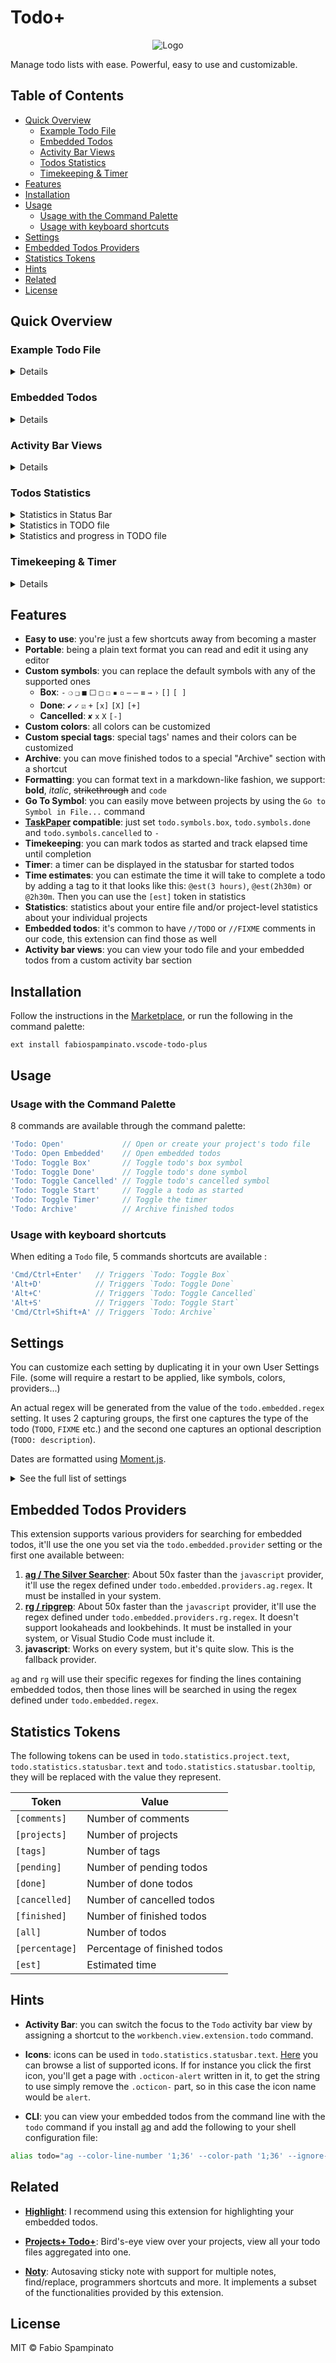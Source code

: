 # Todo+

<p style="text-align: center;">
  <img src="https://raw.githubusercontent.com/fabiospampinato/vscode-todo-plus/master/resources/logo/logo-128x128.png" alt="Logo" />
</p>

Manage todo lists with ease. Powerful, easy to use and customizable.


## Table of Contents

- [Quick Overview](#quick-overview)
  - [Example Todo File](#example-todo-file)
  - [Embedded Todos](#embedded-todos)
  - [Activity Bar Views](#activity-bar-views)
  - [Todos Statistics](#todos-statistics)
  - [Timekeeping & Timer](#timekeeping--timer)
- [Features](#features)
- [Installation](#installation)
- [Usage](#usage)
  - [Usage with the Command Palette](#usage-with-the-command-palette)
  - [Usage with keyboard shortcuts](#usage-with-keyboard-shortcuts)
- [Settings](#settings)
- [Embedded Todos Providers](#embedded-todos-providers)
- [Statistics Tokens](#statistics-tokens)
- [Hints](#hints)
- [Related](#related)
- [License](#license)


## Quick Overview

### Example Todo File
<details>

  [See source code of this file](resources/readme.todo)
  ![Example todo file](resources/demo/syntax.png)
</details>


### Embedded Todos
<details>

  ![Embedded](resources/demo/embedded.gif)
</details>


### Activity Bar Views
<details>

  ![Activity bar views](resources/demo/activity_bar_views.png)
</details>


### Todos Statistics
<details>
  <summary>Statistics in Status Bar</summary>

  ![Statistics](resources/demo/statistics.png)
</details>

<details>
  <summary>Statistics in TODO file</summary>

  ![Project Statistics](resources/demo/project_statistics.png)
</details>

<details>
  <summary>Statistics and progress in TODO file</summary>

  ![Project Statistics Advanced](resources/demo/project_statistics_adv.gif)
</details>


### Timekeeping & Timer
<details>

  ![Timekeeping & Timer](resources/demo/timer.gif)
</details>


## Features

- **Easy to use**: you're just a few shortcuts away from becoming a master
- **Portable**: being a plain text format you can read and edit it using any editor
- **Custom symbols**: you can replace the default symbols with any of the supported ones
  - **Box**: `-` `❍` `❑` `■` `⬜` `□` `☐` `▪` `▫` `–` `—` `≡` `→` `›` `[]` `[ ]`
  - **Done**: `✔` `✓` `☑` `+` `[x]` `[X]` `[+]`
  - **Cancelled**: `✘` `x` `X` `[-]`
- **Custom colors**: all colors can be customized
- **Custom special tags**: special tags' names and their colors can be customized
- **Archive**: you can move finished todos to a special "Archive" section with a shortcut
- **Formatting**: you can format text in a markdown-like fashion, we support: **bold**, _italic_, ~~strikethrough~~ and `code`
- **Go To Symbol**: you can easily move between projects by using the `Go to Symbol in File...` command
- **[TaskPaper](https://www.taskpaper.com) compatible**: just set `todo.symbols.box`, `todo.symbols.done` and `todo.symbols.cancelled` to `-`
- **Timekeeping**: you can mark todos as started and track elapsed time until completion
- **Timer**: a timer can be displayed in the statusbar for started todos
- **Time estimates**: you can estimate the time it will take to complete a todo by adding a tag to it that looks like this: `@est(3 hours)`, `@est(2h30m)` or `@2h30m`. Then you can use the `[est]` token in statistics
- **Statistics**: statistics about your entire file and/or project-level statistics about your individual projects
- **Embedded todos**: it's common to have `//TODO` or `//FIXME` comments in our code, this extension can find those as well
- **Activity bar views**: you can view your todo file and your embedded todos from a custom activity bar section


## Installation

Follow the instructions in the [Marketplace](https://marketplace.visualstudio.com/items?itemName=fabiospampinato.vscode-todo-plus), or run the following in the command palette:

```shell
ext install fabiospampinato.vscode-todo-plus
```


## Usage

### Usage with the Command Palette
8 commands are available through the command palette:

```js
'Todo: Open'             // Open or create your project's todo file
'Todo: Open Embedded'    // Open embedded todos
'Todo: Toggle Box'       // Toggle todo's box symbol
'Todo: Toggle Done'      // Toggle todo's done symbol
'Todo: Toggle Cancelled' // Toggle todo's cancelled symbol
'Todo: Toggle Start'     // Toggle a todo as started
'Todo: Toggle Timer'     // Toggle the timer
'Todo: Archive'          // Archive finished todos
```


### Usage with keyboard shortcuts

When editing a `Todo` file, 5 commands shortcuts are available :

```js
'Cmd/Ctrl+Enter'   // Triggers `Todo: Toggle Box`
'Alt+D'            // Triggers `Todo: Toggle Done`
'Alt+C'            // Triggers `Todo: Toggle Cancelled`
'Alt+S'            // Triggers `Todo: Toggle Start`
'Cmd/Ctrl+Shift+A' // Triggers `Todo: Archive`
```


## Settings

You can customize each setting by duplicating it in your own User Settings File. (some will require a restart to be applied, like symbols, colors, providers...)

An actual regex will be generated from the value of the `todo.embedded.regex` setting. It uses 2 capturing groups, the first one captures the type of the todo (`TODO`, `FIXME` etc.) and the second one captures an optional description (`TODO: description`).

Dates are formatted using [Moment.js](https://momentjs.com/docs/#/displaying/format).

<details>
  <summary>See the full list of settings</summary>

  ```js
  {
    // Todo file name.
    // Other supported names are: `*.todo`, `*.todos`, `*.task`, `*.tasks`, `*.taskpaper` and `todolist.txt`
    "todo.file.name": "TODO",

    // New todo files default content
    "todo.file.defaultContent": "\nTodo:\n  ☐ Item\n",

    // Globs to use for including files
    "todo.file.include": ["**/TODO", ...],

    // Globs to use for excluding files
    "todo.file.exclude": ["**/.*/**", ...],

    // Start the tree in an expanded state
    "todo.file.view.expanded": true,

    // String used for indentation
    "todo.indentation": "  ",

    // Box symbol
    "todo.symbols.box": "☐",

    // Done symbol
    "todo.symbols.done": "✔",

    // Cancelled symbol
    "todo.symbols.cancelled": "✘",

    // Done todo color
    "todo.colors.done": "#a6e22e",

    // Cancelled todo color
    "todo.colors.cancelled": "#f92672",

    // Code color
    "todo.colors.code": "#fd971f",

    // Comment color
    "todo.colors.comment": "#75715e",

    // Project color
    "todo.colors.project": "#66d9ef",

    // Project statistics color
    "todo.colors.projectStatistics": "#4694a3",

    // Tag color
    "todo.colors.tag": "#e6db74",

    // Object mapping todo types to their color
    "todo.colors.types": { "TODO": "#ffcc00", "FIXME": "#cc0000" ... },

    // Special tags' names
    "todo.tags.names": ["critical", "high", "low", "today"],

    // Infer commonly used tags' names
    "todo.tags.namesInference": true,

    // Special tags' background colors
    "todo.tags.backgroundColors": ["#e54545", "#e59f45", "#e5d145", "#ae81ff"],

    // Special tags' foreground colors
    "todo.tags.foregroundColors": ["#000000", "#000000", "#000000", "#000000"],

    // Name of the special "Archive" section
    "todo.archive.name": "Archive",

    // Remove projects without todos
    "todo.archive.remove.emptyProjects": true,

    // Remove extra empty lines,
    // keeping no more than `emptyLinesThreshold` consecutive empty lines
    "todo.archive.remove.emptyLines": 1,

    // Enable the @project tag
    "todo.archive.project.enabled": true,

    // String used for joining multiple projects
    "todo.archive.project.separator": ".",

    // Enable markdown-like formatting
    "todo.formatting.enabled": true,

    // Enable the @created tag
    "todo.timekeeping.created.enabled": false,

    // Insert the time inside the @created tag
    "todo.timekeeping.created.time": true,

    // Format used for displaying time inside @created
    "todo.timekeeping.created.format": "YY-MM-DD HH:mm",

    // Insert the time inside the @started tag
    "todo.timekeeping.started.time": true,

    // Format used for displaying time inside @started
    "todo.timekeeping.started.format": "YY-MM-DD HH:mm",

    // Enable the @done/cancelled tag.
    // Always enabled if you explicitly start a todo or if you use only 1 symbol
    "todo.timekeeping.finished.enabled": true,

    // Insert the time inside the @done/cancelled tag
    "todo.timekeeping.finished.time": true,

    // Format used for displaying time inside @done/cancelled
    "todo.timekeeping.finished.format": "YY-MM-DD HH:mm",

    // Enable the @lasted/wasted tag
    "todo.timekeeping.elapsed.enabled": true,

    // Format used for displaying time diff inside @lasted/waster
    "todo.timekeeping.elapsed.format": "short-compact",

    // Format used for the `[est]` token
    "todo.timekeeping.estimate.format": "short-compact",

    // Show a timer for started todos in the statusbar
    "todo.timer.statusbar.enabled": true,

    // Should the item be placed to the left or right?
    "todo.timer.statusbar.alignment": "left",

    // The foreground color for this item
    "todo.timer.statusbar.color": "",

    // The priority of this item.
    // Higher value means the item should be shown more to the left
    "todo.timer.statusbar.priority": -10,

    // Show statistics next to a project, boolean or JS expression
    "todo.statistics.project.enabled": "global.projects < 100 && project.pending > 0",

    // Template used for rendering the text
    "todo.statistics.project.text": "([pending]) [est]",

    // Show statistics in the statusbar, boolean or JS expression
    "todo.statistics.statusbar.enabled": "global.all > 0",

    // Ignore the archive when rendering statistics in the statusbar
    "todo.statistics.statusbar.ignoreArchive": true,

    // Should the item be placed to the left or right?
    "todo.statistics.statusbar.alignment": "left",

    // The foreground color for this item
    "todo.statistics.statusbar.color": "",

    // Command to execute on click
    "todo.statistics.statusbar.command": "",

    // The priority of this item.
    // Higher value means the item should be shown more to the left
    "todo.statistics.statusbar.priority": -1,

    // Template used for rendering the text
    "todo.statistics.statusbar.text": "$(check) [finished]/[all] ([percentage]%)",

    // Template used for rendering the tooltip
    "todo.statistics.statusbar.tooltip": "[pending] Pending - [done] Done - [cancelled] Cancelled",

    // Regex used for finding embedded todos, requires double escaping
    "todo.embedded.regex": "(?:<!-- *)?(?:#|//|/\\*+|<!--|--) *(TODO|FIXME|FIX|BUG|UGLY|HACK|NOTE|IDEA|REVIEW|DEBUG|OPTIMIZE)(?:\\([^)]+\\))?:?(?!\\w)(?: *-->| *\\*/|(?= *(?:[^:]//|/\\*+|<!--|@|--))|((?: +[^\\n@]*?)(?= *(?:[^:]//|/\\*+|<!--|@|--(?!>)))|(?: +[^@\\n]+)?))",

    // Regex flags to use
    "todo.embedded.regexFlags": "gi",

    // Globs to use for including files
    "todo.embedded.include": ["**/*"],

    // Globs to use for excluding files
    "todo.embedded.exclude": ["**/.*", "**/.*/**", ...],

    // The provider to use when searching for embedded todos
    "todo.embedded.provider": "",

    // Regex used by ag, requires double escaping
    "todo.embedded.providers.ag.regex": "(?:#|//|/\\*+|<!--|--) *(TODO|FIXME|FIX|BUG|UGLY|HACK|NOTE|IDEA|REVIEW|DEBUG|OPTIMIZE)",

    // Extra arguments to pass to ag
    "todo.embedded.providers.ag.args": ['--ignore-case'],

    // Regex used by rg, requires double escaping
    "todo.embedded.providers.rg.regex": "(?:#|//|/\\*+|<!--|--) *(TODO|FIXME|FIX|BUG|UGLY|HACK|NOTE|IDEA|REVIEW|DEBUG|OPTIMIZE)",

    // Extra arguments to pass to rg
    "todo.embedded.providers.rg.args": ['--ignore-case'],

    // Show the whole line
    "todo.embedded.file.wholeLine": true,

    // Group embedded todos by workspace root
    "todo.embedded.file.groupByRoot": true,

    // Group embedded todos by type
    "todo.embedded.file.groupByType": true,

    // Group embedded todos by file
    "todo.embedded.file.groupByFile": true,

    // Show the whole line
    "todo.embedded.view.wholeLine": false,

    // Group embedded todos by workspace root
    "todo.embedded.view.groupByRoot": true,

    // Group embedded todos by type
    "todo.embedded.view.groupByType": true,

    // Group embedded todos by file
    "todo.embedded.view.groupByFile": true,

    // Start the tree in an expanded state
    "todo.embedded.view.expanded": true,

    // Show icons next to todos and types"
    "todo.embedded.view.icons": true,
  }
  ```
</details>


## Embedded Todos Providers

This extension supports various providers for searching for embedded todos, it'll use the one you set via the `todo.embedded.provider` setting or the first one available between:

1. **[ag / The Silver Searcher](https://github.com/ggreer/the_silver_searcher)**: About 50x faster than the `javascript` provider, it'll use the regex defined under `todo.embedded.providers.ag.regex`. It must be installed in your system.
2. **[rg / ripgrep](https://github.com/BurntSushi/ripgrep)**: About 50x faster than the `javascript` provider, it'll use the regex defined under `todo.embedded.providers.rg.regex`. It doesn't support lookaheads and lookbehinds. It must be installed in your system, or Visual Studio Code must include it.
3. **javascript**: Works on every system, but it's quite slow. This is the fallback provider.

`ag` and `rg` will use their specific regexes for finding the lines containing embedded todos, then those lines will be searched in using the regex defined under `todo.embedded.regex`.


## Statistics Tokens

The following tokens can be used in `todo.statistics.project.text`, `todo.statistics.statusbar.text` and `todo.statistics.statusbar.tooltip`, they will be replaced with the value they represent.

| Token          | Value                        |
|----------------|------------------------------|
| `[comments]`   | Number of comments           |
| `[projects]`   | Number of projects           |
| `[tags]`       | Number of tags               |
| `[pending]`    | Number of pending todos      |
| `[done]`       | Number of done todos         |
| `[cancelled]`  | Number of cancelled todos    |
| `[finished]`   | Number of finished todos     |
| `[all]`        | Number of todos              |
| `[percentage]` | Percentage of finished todos |
| `[est]`        | Estimated time               |


## Hints

- **Activity Bar**: you can switch the focus to the `Todo` activity bar view by assigning a shortcut to the `workbench.view.extension.todo` command.

- **Icons**: icons can be used in `todo.statistics.statusbar.text`. [Here](https://octicons.github.com/) you can browse a list of supported icons. If for instance you click the first icon, you'll get a page with `.octicon-alert` written in it, to get the string to use simply remove the `.octicon-` part, so in this case the icon name would be `alert`.

- **CLI**: you can view your embedded todos from the command line with the `todo` command if you install [ag](https://github.com/ggreer/the_silver_searcher) and add the following to your shell configuration file:

```bash
alias todo="ag --color-line-number '1;36' --color-path '1;36' --ignore-case --print-long-lines --silent '(?:<!-- *)?(?:#|//|/\*+|<!--|--) *(TODO|FIXME|FIX|BUG|UGLY|HACK|NOTE|IDEA|REVIEW|DEBUG|OPTIMIZE)(?:\([^(]+\))?:?(?!\w)(?: *-->| *\*/|(?= *(?:[^:]//|/\*+|<!--|@|--))|((?: +[^\n@]*?)(?= *(?:[^:]//|/\*+|<!--|@|--))|(?: +[^@\n]+)?))'"
```


## Related

- **[Highlight](https://marketplace.visualstudio.com/items?itemName=fabiospampinato.vscode-highlight)**: I recommend using this extension for highlighting your embedded todos.

- **[Projects+ Todo+](https://marketplace.visualstudio.com/items?itemName=fabiospampinato.vscode-projects-plus-todo-plus)**: Bird's-eye view over your projects, view all your todo files aggregated into one.

- **[Noty](https://github.com/fabiospampinato/noty)**: Autosaving sticky note with support for multiple notes, find/replace, programmers shortcuts and more. It implements a subset of the functionalities provided by this extension.


## License

MIT © Fabio Spampinato